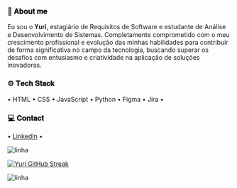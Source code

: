 ### 📎 𝐀𝐛𝐨𝐮𝐭 𝐦𝐞

Eu sou o 𝐘𝐮𝐫𝐢, estagiário de Requisitos de Software e estudante de Análise e Desenvolvimento de Sistemas. Completamente comprometido com o meu crescimento profissional e evolução das minhas habilidades para contribuir de forma significativa no campo da tecnologia, buscando superar os desafios com entusiasmo e criatividade na aplicação de soluções inovadoras.

### ⚙️ 𝐓𝐞𝐜𝐡 𝐒𝐭𝐚𝐜𝐤

• HTML • CSS • JavaScript • Python • Figma • Jira • 

### 💻 𝐂𝐨𝐧𝐭𝐚𝐜𝐭

• [LinkedIn](https://www.linkedin.com/in/yurialvs/) •

![linha](https://user-images.githubusercontent.com/73097560/115834477-dbab4500-a447-11eb-908a-139a6edaec5c.gif)

[![Yuri GitHub Streak](https://streak-stats.demolab.com?user=yurialvs&theme=transparent&locale=pt_BR&card_width=500)](https://git.io/streak-stats)

![linha](https://user-images.githubusercontent.com/73097560/115834477-dbab4500-a447-11eb-908a-139a6edaec5c.gif)